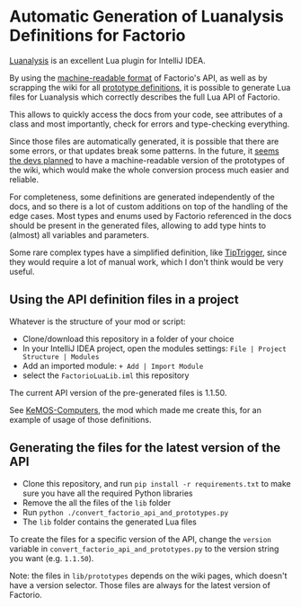 
# Automatic Generation of Luanalysis Definitions for Factorio


[Luanalysis](https://github.com/Benjamin-Dobell/IntelliJ-Luanalysis) is an excellent Lua plugin for IntelliJ IDEA.

By using the [machine-readable format](https://lua-api.factorio.com/latest/json-docs.html) of Factorio's API, 
as well as by scrapping the wiki for all [prototype definitions](https://wiki.factorio.com/Prototype_overview),
it is possible to generate Lua files for Luanalysis which correctly describes the full Lua API of Factorio.

This allows to quickly access the docs from your code, see attributes of a class and most importantly, check for errors 
and type-checking everything.

Since those files are automatically generated, it is possible that there are some errors, or that updates break some 
patterns. In the future, it [seems the devs planned](https://factorio.com/blog/post/fff-368) to have a machine-readable 
version of the prototypes of the wiki, which would make the whole conversion process much easier and reliable.

For completeness, some definitions are generated independently of the docs, and so there is a lot of custom additions on
top of the handling of the edge cases.
Most types and enums used by Factorio referenced in the docs should be present in the generated files, allowing to add 
type hints to (almost) all variables and parameters.

Some rare complex types have a simplified definition, like [TipTrigger](https://wiki.factorio.com/Types/TipTrigger), since
they would require a lot of manual work, which I don't think would be very useful. 


## Using the API definition files in a project

Whatever is the structure of your mod or script:
 - Clone/download this repository in a folder of your choice
 - In your IntelliJ IDEA project, open the modules settings: `File | Project Structure | Modules`
 - Add an imported module: `+ Add | Import Module` 
 - select the `FactorioLuaLib.iml` this repository

The current API version of the pre-generated files is 1.1.50. 

[//]: # (TODO: remember to update this version number at each re-generation)

See [KeMOS-Computers](https://github.com/Keluaa/KeMOS-Computers), the mod which made me create this, for an example of 
usage of those definitions.


## Generating the files for the latest version of the API

 - Clone this repository, and run `pip install -r requirements.txt` to make sure you have all the required Python libraries
 - Remove the all the files of the `lib` folder
 - Run `python ./convert_factorio_api_and_prototypes.py`
 - The `lib` folder contains the generated Lua files

To create the files for a specific version of the API, change the `version` variable in `convert_factorio_api_and_prototypes.py`
to the version string you want (e.g. `1.1.50`).

Note: the files in `lib/prototypes` depends on the wiki pages, which doesn't have a version selector. 
Those files are always for the latest version of Factorio.
